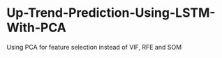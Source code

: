# Up-Trend-Prediction-Using-LSTM-With-PCA
Using PCA for feature selection instead of VIF, RFE and SOM
